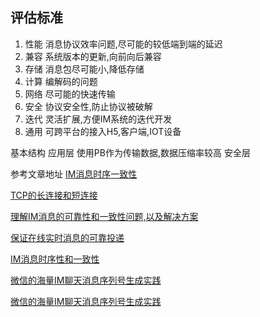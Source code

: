 ## 评估标准
1. 性能 消息协议效率问题,尽可能的较低端到端的延迟
2. 兼容 系统版本的更新,向前向后兼容
3. 存储 消息包尽可能小,降低存储
4. 计算 编解码的问题
5. 网络 尽可能的快速传输
6. 安全 协议安全性,防止协议被破解
7. 迭代 灵活扩展,方便IM系统的迭代开发
8. 通用 可跨平台的接入H5,客户端,IOT设备

基本结构
应用层
使用PB作为传输数据,数据压缩率较高
安全层

参考文章地址
[IM消息时序一致性](http://www.52im.net/thread-3189-1-1.html)

[TCP的长连接和短连接](https://developer.aliyun.com/article/37987)

[理解IM消息的可靠性和一致性问题,以及解决方案](https://cloud.tencent.com/developer/article/1833287)

[保证在线实时消息的可靠投递](http://www.52im.net/thread-294-1-1.html)

[IM消息时序性和一致性](https://zhuanlan.zhihu.com/p/462668553)

[微信的海量IM聊天消息序列号生成实践](http://www.52im.net/thread-1998-1-1.html)

[微信的海量IM聊天消息序列号生成实践](http://www.52im.net/thread-1999-1-1.html)

